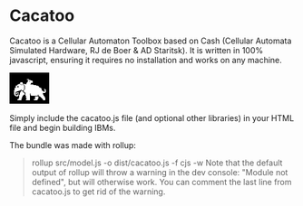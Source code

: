 # Cacatoo
Cacatoo is a Cellular Automaton Toolbox based on Cash (Cellular Automata Simulated Hardware, RJ de Boer & AD Staritsk). It is written in 100% javascript, ensuring it requires no installation and works on any machine.

<img src="patterns/elephant_cacatoo.png"
     alt="On the shoulders of giants"
     style="image-rendering: pixelated; float:center"
     />

Simply include the cacatoo.js file (and optional other libraries)
in your HTML file and begin building IBMs. 

The bundle was made with rollup:
> rollup src/model.js -o dist/cacatoo.js -f cjs  -w
Note that the default output of rollup will throw a warning in the dev console: "Module not defined", but will otherwise work. You can comment the last line from cacatoo.js to get rid of the warning. 

